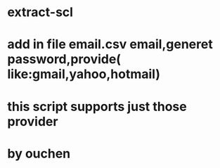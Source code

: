 # extract-scl
# add in file email.csv email,generet password,provide( like:gmail,yahoo,hotmail)
# this script supports just those provider
# by ouchen
